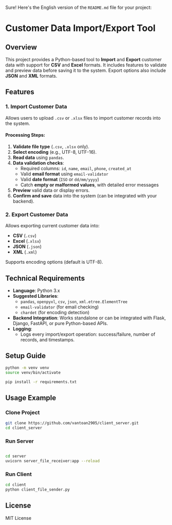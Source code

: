Sure! Here's the English version of the `README.md` file for your project:


# Customer Data Import/Export Tool

## Overview
This project provides a Python-based tool to **Import** and **Export** customer data with support for **CSV** and **Excel** formats. It includes features to validate and preview data before saving it to the system. Export options also include **JSON** and **XML** formats.


##  Features

### 1. Import Customer Data

Allows users to upload `.csv` or `.xlsx` files to import customer records into the system.

####  Processing Steps:
1. **Validate file type** (`.csv`, `.xlsx` only).
2. **Select encoding** (e.g., UTF-8, UTF-16).
3. **Read data** using `pandas`.
4. **Data validation checks**:
   - Required columns: `id`, `name`, `email`, `phone`, `created_at`
   - Valid **email format** using `email-validator`
   - Valid **date format** (`ISO` or `dd/mm/yyyy`)
   - Catch **empty or malformed values**, with detailed error messages
5. **Preview** valid data or display errors.
6. **Confirm and save** data into the system (can be integrated with your backend).


### 2. Export Customer Data

Allows exporting current customer data into:

- **CSV** (`.csv`)
- **Excel** (`.xlsx`)
- **JSON** (`.json`)
- **XML** (`.xml`)

Supports encoding options (default is UTF-8).


## Technical Requirements

- **Language**: Python 3.x  
- **Suggested Libraries**:
  - `pandas`, `openpyxl`, `csv`, `json`, `xml.etree.ElementTree`
  - `email-validator` (for email checking)
  - `chardet` (for encoding detection)
- **Backend Integration**: Works standalone or can be integrated with Flask, Django, FastAPI, or pure Python-based APIs.
- **Logging**:
  - Logs every import/export operation: success/failure, number of records, and timestamps.



##  Setup Guide

```bash
python -m venv venv
source venv/bin/activate  

pip install -r requirements.txt
```


## Usage Example
### Clone Project
```bash 
git clone https://github.com/vantoan2905/client_server.git
cd client_server
```


### Run Server 
```bash

cd server
uvicorn server_file_receiver:app --reload

```

### Run Client
```bash
cd client 
python client_file_sender.py

```
## License

MIT License

 

